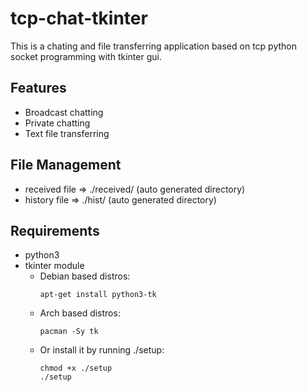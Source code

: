 # tcp-chat-tkinter

This is a chating and file transferring application based on tcp python socket programming with tkinter gui.

## Features

- Broadcast chatting
- Private chatting
- Text file transferring

## File Management

- received file => ./received/ (auto generated directory)
- history file => ./hist/ (auto generated directory)

## Requirements

- python3
- tkinter module
  - Debian based distros:
    ```
    apt-get install python3-tk
    ```
  - Arch based distros:
    ```
    pacman -Sy tk
    ```
  - Or install it by running ./setup:
    ```
    chmod +x ./setup
    ./setup
    ```
